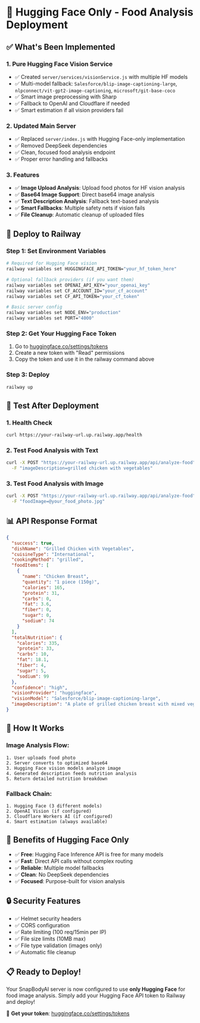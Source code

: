 # 🤗 Hugging Face Only - Food Analysis Deployment

## ✅ What's Been Implemented

### 1. **Pure Hugging Face Vision Service**
- ✅ Created `server/services/visionService.js` with multiple HF models
- ✅ Multi-model fallback: `Salesforce/blip-image-captioning-large`, `nlpconnect/vit-gpt2-image-captioning`, `microsoft/git-base-coco`
- ✅ Smart image preprocessing with Sharp
- ✅ Fallback to OpenAI and Cloudflare if needed
- ✅ Smart estimation if all vision providers fail

### 2. **Updated Main Server**
- ✅ Replaced `server/index.js` with Hugging Face-only implementation
- ✅ Removed DeepSeek dependencies
- ✅ Clean, focused food analysis endpoint
- ✅ Proper error handling and fallbacks

### 3. **Features**
- ✅ **Image Upload Analysis**: Upload food photos for HF vision analysis
- ✅ **Base64 Image Support**: Direct base64 image analysis
- ✅ **Text Description Analysis**: Fallback text-based analysis
- ✅ **Smart Fallbacks**: Multiple safety nets if vision fails
- ✅ **File Cleanup**: Automatic cleanup of uploaded files

## 🚀 Deploy to Railway

### **Step 1: Set Environment Variables**
```bash
# Required for Hugging Face vision
railway variables set HUGGINGFACE_API_TOKEN="your_hf_token_here"

# Optional fallback providers (if you want them)
railway variables set OPENAI_API_KEY="your_openai_key" 
railway variables set CF_ACCOUNT_ID="your_cf_account"
railway variables set CF_API_TOKEN="your_cf_token"

# Basic server config
railway variables set NODE_ENV="production"
railway variables set PORT="4000"
```

### **Step 2: Get Your Hugging Face Token**
1. Go to [huggingface.co/settings/tokens](https://huggingface.co/settings/tokens)
2. Create a new token with "Read" permissions
3. Copy the token and use it in the railway command above

### **Step 3: Deploy**
```bash
railway up
```

## 🧪 Test After Deployment

### **1. Health Check**
```bash
curl https://your-railway-url.up.railway.app/health
```

### **2. Test Food Analysis with Text**
```bash
curl -X POST "https://your-railway-url.up.railway.app/api/analyze-food" \
  -F "imageDescription=grilled chicken with vegetables"
```

### **3. Test Food Analysis with Image**
```bash
curl -X POST "https://your-railway-url.up.railway.app/api/analyze-food" \
  -F "foodImage=@your_food_photo.jpg"
```

## 📊 API Response Format

```json
{
  "success": true,
  "dishName": "Grilled Chicken with Vegetables",
  "cuisineType": "International",
  "cookingMethod": "grilled",
  "foodItems": [
    {
      "name": "Chicken Breast",
      "quantity": "1 piece (150g)",
      "calories": 165,
      "protein": 31,
      "carbs": 0,
      "fat": 3.6,
      "fiber": 0,
      "sugar": 0,
      "sodium": 74
    }
  ],
  "totalNutrition": {
    "calories": 335,
    "protein": 33,
    "carbs": 10,
    "fat": 18.1,
    "fiber": 4,
    "sugar": 5,
    "sodium": 99
  },
  "confidence": "high",
  "visionProvider": "huggingface",
  "visionModel": "Salesforce/blip-image-captioning-large",
  "imageDescription": "A plate of grilled chicken breast with mixed vegetables including bell peppers and zucchini"
}
```

## 🔧 How It Works

### **Image Analysis Flow:**
```
1. User uploads food photo
2. Server converts to optimized base64
3. Hugging Face vision models analyze image
4. Generated description feeds nutrition analysis
5. Return detailed nutrition breakdown
```

### **Fallback Chain:**
```
1. Hugging Face (3 different models)
2. OpenAI Vision (if configured)
3. Cloudflare Workers AI (if configured)  
4. Smart estimation (always available)
```

## 🎯 Benefits of Hugging Face Only

- ✅ **Free**: Hugging Face Inference API is free for many models
- ✅ **Fast**: Direct API calls without complex routing
- ✅ **Reliable**: Multiple model fallbacks
- ✅ **Clean**: No DeepSeek dependencies
- ✅ **Focused**: Purpose-built for vision analysis

## 🔒 Security Features

- ✅ Helmet security headers
- ✅ CORS configuration
- ✅ Rate limiting (100 req/15min per IP)
- ✅ File size limits (10MB max)
- ✅ File type validation (images only)
- ✅ Automatic file cleanup

## 📋 Ready to Deploy!

Your SnapBodyAI server is now configured to use **only Hugging Face** for food image analysis. Simply add your Hugging Face API token to Railway and deploy!

🔗 **Get your token**: [huggingface.co/settings/tokens](https://huggingface.co/settings/tokens)

